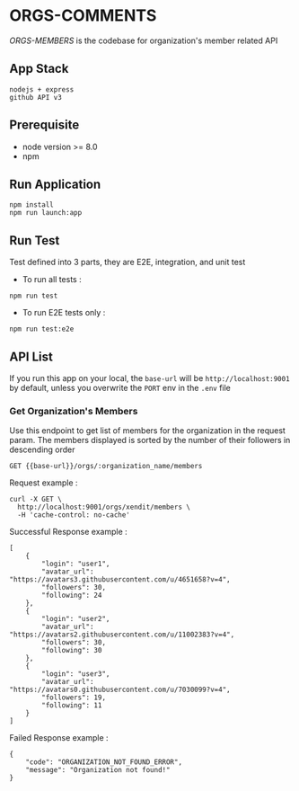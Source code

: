 # ORGS-COMMENTS

*ORGS-MEMBERS* is the codebase for organization's member related API

## App Stack

```
nodejs + express
github API v3
```

## Prerequisite
- node version >= 8.0
- npm

## Run Application
```
npm install
npm run launch:app
```

## Run Test
Test defined into 3 parts, they are E2E, integration, and unit test
- To run all tests :
```
npm run test
```
- To run E2E tests only :
```
npm run test:e2e
```

## API List

If you run this app on your local, the `base-url` will be `http://localhost:9001`  by default, unless you overwrite the `PORT` env in the `.env` file

### Get Organization's Members

Use this endpoint to get list of members for the organization in the request param.
The members displayed is sorted by the number of their followers in descending order

```
GET {{base-url}}/orgs/:organization_name/members
```

Request example :
```
curl -X GET \
  http://localhost:9001/orgs/xendit/members \
  -H 'cache-control: no-cache'
```

Successful Response example :
```
[
    {
        "login": "user1",
        "avatar_url": "https://avatars3.githubusercontent.com/u/4651658?v=4",
        "followers": 30,
        "following": 24
    },
    {
        "login": "user2",
        "avatar_url": "https://avatars2.githubusercontent.com/u/11002383?v=4",
        "followers": 30,
        "following": 30
    },
    {
        "login": "user3",
        "avatar_url": "https://avatars0.githubusercontent.com/u/7030099?v=4",
        "followers": 19,
        "following": 11
    }
]
```

Failed Response example :
```
{
    "code": "ORGANIZATION_NOT_FOUND_ERROR",
    "message": "Organization not found!"
}
```
